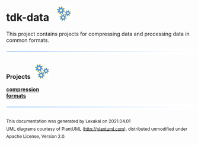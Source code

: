 # tdk-data &nbsp;&nbsp;![](documentation/images/gears-40.png)

This project contains projects for compressing data and processing data in common formats.

![](documentation/images/horizontal-line.png)

[//]: # (start-user-text)



[//]: # (end-user-text)

### Projects &nbsp; ![](documentation/images/gears-40.png)

[**compression**](compression/README.md)  
[**formats**](formats/README.md)  

[//]: # (start-user-text)



[//]: # (end-user-text)

![](documentation/images/horizontal-line.png)

<sub>This documentation was generated by Lexakai on 2021.04.01</sub>    
<sub>UML diagrams courtesy of PlantUML (http://plantuml.com), distributed unmodified under Apache License, Version 2.0.</sub>
